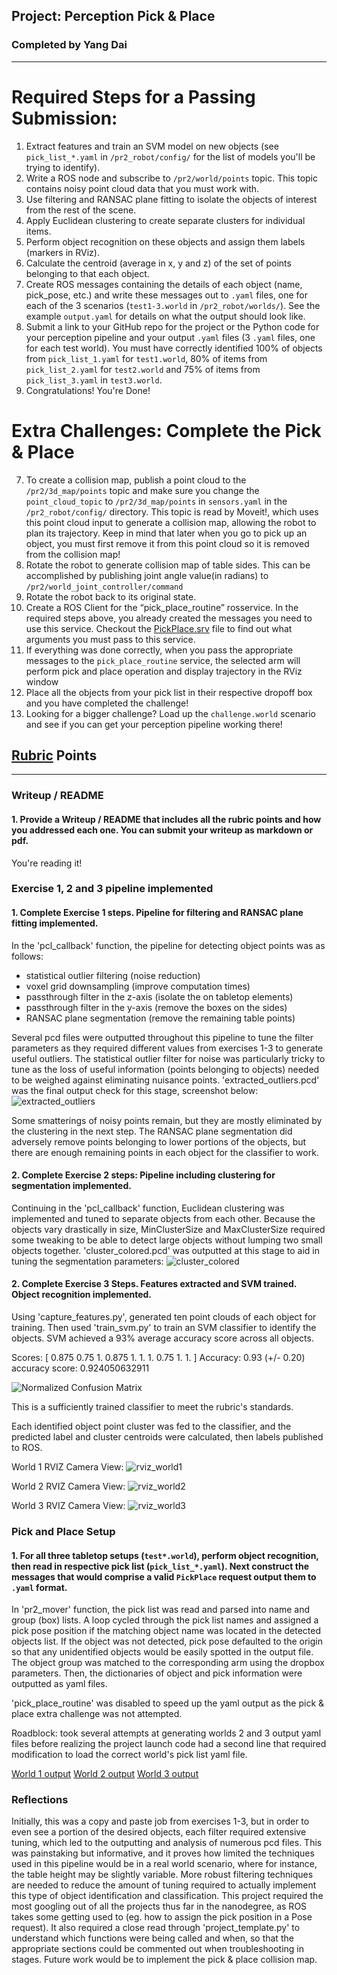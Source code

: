 ## Project: Perception Pick & Place
### Completed by Yang Dai

---


# Required Steps for a Passing Submission:
1. Extract features and train an SVM model on new objects (see `pick_list_*.yaml` in `/pr2_robot/config/` for the list of models you'll be trying to identify). 
2. Write a ROS node and subscribe to `/pr2/world/points` topic. This topic contains noisy point cloud data that you must work with.
3. Use filtering and RANSAC plane fitting to isolate the objects of interest from the rest of the scene.
4. Apply Euclidean clustering to create separate clusters for individual items.
5. Perform object recognition on these objects and assign them labels (markers in RViz).
6. Calculate the centroid (average in x, y and z) of the set of points belonging to that each object.
7. Create ROS messages containing the details of each object (name, pick_pose, etc.) and write these messages out to `.yaml` files, one for each of the 3 scenarios (`test1-3.world` in `/pr2_robot/worlds/`).  See the example `output.yaml` for details on what the output should look like.  
8. Submit a link to your GitHub repo for the project or the Python code for your perception pipeline and your output `.yaml` files (3 `.yaml` files, one for each test world).  You must have correctly identified 100% of objects from `pick_list_1.yaml` for `test1.world`, 80% of items from `pick_list_2.yaml` for `test2.world` and 75% of items from `pick_list_3.yaml` in `test3.world`.
9. Congratulations!  You're Done!

# Extra Challenges: Complete the Pick & Place
7. To create a collision map, publish a point cloud to the `/pr2/3d_map/points` topic and make sure you change the `point_cloud_topic` to `/pr2/3d_map/points` in `sensors.yaml` in the `/pr2_robot/config/` directory. This topic is read by Moveit!, which uses this point cloud input to generate a collision map, allowing the robot to plan its trajectory.  Keep in mind that later when you go to pick up an object, you must first remove it from this point cloud so it is removed from the collision map!
8. Rotate the robot to generate collision map of table sides. This can be accomplished by publishing joint angle value(in radians) to `/pr2/world_joint_controller/command`
9. Rotate the robot back to its original state.
10. Create a ROS Client for the “pick_place_routine” rosservice.  In the required steps above, you already created the messages you need to use this service. Checkout the [PickPlace.srv](https://github.com/udacity/RoboND-Perception-Project/tree/master/pr2_robot/srv) file to find out what arguments you must pass to this service.
11. If everything was done correctly, when you pass the appropriate messages to the `pick_place_routine` service, the selected arm will perform pick and place operation and display trajectory in the RViz window
12. Place all the objects from your pick list in their respective dropoff box and you have completed the challenge!
13. Looking for a bigger challenge?  Load up the `challenge.world` scenario and see if you can get your perception pipeline working there!

## [Rubric](https://review.udacity.com/#!/rubrics/1067/view) Points
 

---
### Writeup / README  
  
#### 1. Provide a Writeup / README that includes all the rubric points and how you addressed each one.  You can submit your writeup as markdown or pdf.  
  
You're reading it!  
  
### Exercise 1, 2 and 3 pipeline implemented  
#### 1. Complete Exercise 1 steps. Pipeline for filtering and RANSAC plane fitting implemented.  
In the 'pcl_callback' function, the pipeline for detecting object points was as follows:
- statistical outlier filtering (noise reduction)
- voxel grid downsampling (improve computation times)
- passthrough filter in the z-axis (isolate the on tabletop elements)
- passthrough filter in the y-axis (remove the boxes on the sides)  
- RANSAC plane segmentation (remove the remaining table points)

Several pcd files were outputted throughout this pipeline to tune the filter parameters as they required different values from exercises 1-3 to generate useful outliers.  The statistical outlier filter for noise was particularly tricky to tune as the loss of useful information (points belonging to objects) needed to be weighed against eliminating nuisance points.  'extracted_outliers.pcd' was the final output check for this stage, screenshot below:  
![extracted_outliers](./writeup_files/extracted_outliers.png)  
  
Some smatterings of noisy points remain, but they are mostly eliminated by the clustering in the next step.  The RANSAC plane segmentation did adversely remove points belonging to lower portions of the objects, but there are enough remaining points in each object for the classifier to work.  

#### 2. Complete Exercise 2 steps: Pipeline including clustering for segmentation implemented.  
Continuing in the 'pcl_callback' function, Euclidean clustering was implemented and tuned to separate objects from each other.  Because the objects vary drastically in size, MinClusterSize and MaxClusterSize required some tweaking to be able to detect large objects without lumping two small objects together.  'cluster_colored.pcd' was outputted at this stage to aid in tuning the segmentation parameters:
![cluster_colored](./writeup_files/cluster_colored.png)  
  
#### 2. Complete Exercise 3 Steps.  Features extracted and SVM trained.  Object recognition implemented.
Using 'capture_features.py', generated ten point clouds of each object for training. Then used 'train_svm.py' to train an SVM classifier to identify the objects.  SVM achieved a 93% average accuracy score across all objects.  
  
Scores: [ 0.875  0.75   1.     0.875  1.     1.     1.     0.75   1.     1.   ]
Accuracy: 0.93 (+/- 0.20)
accuracy score: 0.924050632911
  
![Normalized Confusion Matrix](./writeup_files/norm_cm.png)
  
This is a sufficiently trained classifier to meet the rubric's standards.  
  
Each identified object point cluster was fed to the classifier, and the predicted label and cluster centroids were calculated, then labels published to ROS.

World 1 RVIZ Camera View:
![rviz_world1](./writeup_files/rviz_world1.png)

World 2 RVIZ Camera View:
![rviz_world2](./writeup_files/rviz_world2.png)

World 3 RVIZ Camera View:
![rviz_world3](./writeup_files/rviz_world3.png)

  
### Pick and Place Setup  
  
#### 1. For all three tabletop setups (`test*.world`), perform object recognition, then read in respective pick list (`pick_list_*.yaml`). Next construct the messages that would comprise a valid `PickPlace` request output them to `.yaml` format.  
In 'pr2_mover' function, the pick list was read and parsed into name and group (box) lists.  A loop cycled through the pick list names and assigned a pick pose position if the matching object name was located in the detected objects list.  If the object was not detected, pick pose defaulted to the origin so that any unidentified objects would be easily spotted in the output file.  The object group was matched to the corresponding arm using the dropbox parameters.  Then, the dictionaries of object and pick information were outputted as yaml files.  

'pick_place_routine' was disabled to speed up the yaml output as the pick & place extra challenge was not attempted.  

Roadblock: took several attempts at generating worlds 2 and 3 output yaml files before realizing the project launch code had a second line that required modification to load the correct world's pick list yaml file.  

[World 1 output](./writeup_files/output_1.yaml)
[World 2 output](./writeup_files/output_2.yaml)
[World 3 output](./writeup_files/output_3.yaml)


### Reflections

Initially, this was a copy and paste job from exercises 1-3, but in order to even see a portion of the desired objects, each filter required extensive tuning, which led to the outputting and analysis of numerous pcd files.  This was painstaking but informative, and it proves how limited the techniques used in this pipeline would be in a real world scenario, where for instance, the table height may be slightly variable.  More robust filtering techniques are needed to reduce the amount of tuning required to actually implement this type of object identification and classification.  This project required the most googling out of all the projects thus far in the nanodegree, as ROS takes some getting used to (eg. how to assign the pick position in a Pose request).  It also required a close read through 'project_template.py' to understand which functions were being called and when, so that the appropriate sections could be commented out when troubleshooting in stages.  Future work would be to implement the pick & place collision map.
